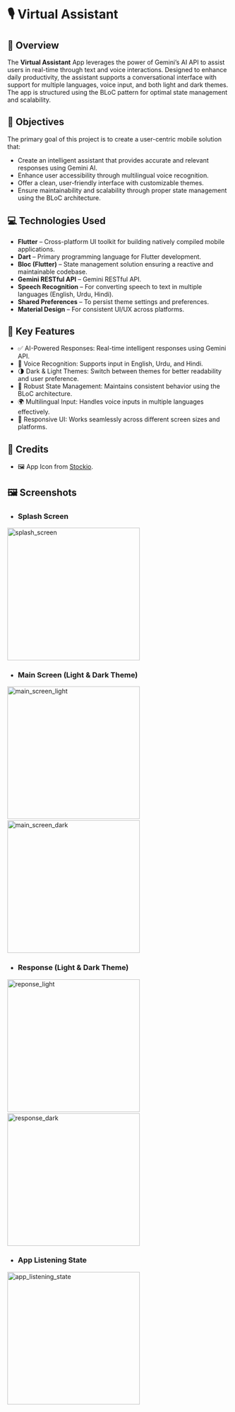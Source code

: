 # 🎙️ Virtual Assistant

## 📝 Overview

The **Virtual Assistant** App leverages the power of Gemini’s AI API to assist users in real-time through text and voice interactions. Designed to enhance daily productivity, the assistant supports a conversational interface with support for multiple languages, voice input, and both light and dark themes. The app is structured using the BLoC pattern for optimal state management and scalability.

## 🎯 Objectives

The primary goal of this project is to create a user-centric mobile solution that:

- Create an intelligent assistant that provides accurate and relevant responses using Gemini AI.
- Enhance user accessibility through multilingual voice recognition.
- Offer a clean, user-friendly interface with customizable themes.
- Ensure maintainability and scalability through proper state management using the BLoC architecture.

## 💻 Technologies Used

- **Flutter** – Cross-platform UI toolkit for building natively compiled mobile applications.
- **Dart** – Primary programming language for Flutter development.
- **Bloc (Flutter)** – State management solution ensuring a reactive and maintainable codebase.
- **Gemini RESTful API** – Gemini RESTful API.
- **Speech Recognition** – For converting speech to text in multiple languages (English, Urdu, Hindi).
- **Shared Preferences** – To persist theme settings and preferences.
- **Material Design** – For consistent UI/UX across platforms.

## 🚀 Key Features

- ✅ AI-Powered Responses: Real-time intelligent responses using Gemini API.
- 🎤 Voice Recognition: Supports input in English, Urdu, and Hindi.
- 🌗 Dark & Light Themes: Switch between themes for better readability and user preference.
- 🔄 Robust State Management: Maintains consistent behavior using the BLoC architecture.
- 🌍 Multilingual Input: Handles voice inputs in multiple languages effectively.
- 📱 Responsive UI: Works seamlessly across different screen sizes and platforms.

## 🙏 Credits
- 🖼️ App Icon from [Stockio](https://www.stockio.com/free-icon/microphone-filo-icon).

## 🖼️ Screenshots

- ### Splash Screen
<div>
<picture>
    <source srcset="screenshots/splash_screen.png" media="(max-width: 400px)">
    <img src="screenshots/splash_screen.png" width="300" alt="splash_screen">
  </picture>
</div>

- ### Main Screen (Light & Dark Theme)
<div>
  <picture>
    <source srcset="screenshots/main_screen_light.png" media="(max-width: 400px)">
    <img src="screenshots/main_screen_light.png" width="300" alt="main_screen_light">
  </picture>
  &nbsp;&nbsp;&nbsp;
  <picture>
    <source srcset="screenshots/main_screen_dark.png" media="(max-width: 400px)">
    <img src="screenshots/main_screen_dark.png" width="300" alt="main_screen_dark">
  </picture>
</div>

- ### Response (Light & Dark Theme)
<div>
  <picture>
    <source srcset="screenshots/response_light.png" media="(max-width: 400px)">
    <img src="screenshots/response_light.png" width="300" alt="reponse_light">
  </picture>
  &nbsp;&nbsp;&nbsp;
  <picture>
    <source srcset="screenshots/response_dark.png" media="(max-width: 400px)">
    <img src="screenshots/response_dark.png" width="300" alt="response_dark">
  </picture>
</div>

- ### App Listening State
<div>
  <picture>
    <source srcset="screenshots/app_listening_state.png" media="(max-width: 400px)">
    <img src="screenshots/app_listening_state.png" width="300" alt="app_listening_state">
  </picture>
</div>